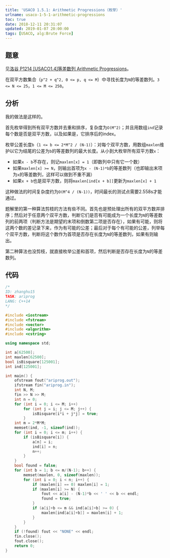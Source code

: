 ```yaml
---
title: 'USACO 1.5.1: Arithmetic Progressions（枚举）'
urlname: usaco-1-5-1-arithmetic-progressions
toc: true
date: 2018-12-11 20:31:07
updated: 2019-01-07 20:00:00
tags: [USACO, alg:Brute Force]
---
```


## 题意

见[洛谷 P1214 \[USACO1.4\]等差数列 Arithmetic Progressions](https://www.luogu.org/problemnew/show/P1214)。

在双平方数集合（`p^2 + q^2, 0 <= p, q <= M`）中寻找长度为`N`的等差数列。`3 <= N <= 25`，`1 <= M <= 250`。

## 分析

我的做法是这样的。

首先枚举得到所有双平方数并去重和排序，复杂度为`O(M^2)`；并且用数组`ind`记录每个数是否是双平方数，以及如果是，它排序后的index。

枚举公差长度`b`（`1 <= b <= 2*M^2 / (N-1)`）：对每个双平方数，用数组`maxlen`维护以它为结尾的公差为`b`的等差数列的最大长度。从小到大枚举所有双平方数`x`：

* 如果`x - b`不存在，则记`maxlen[x] = 1`（即数列中只有它一个数）
* 如果`maxlen[x] >= N`，则输出首项为`x - (N-1)*b`的等差数列（也即输出末项为`x`的等差数列，这样可以做到不重不漏）
* 如果`x + b`也是双平方数，则将`maxlen[ind[x + b]]`更新为`maxlen[x] + 1`

这种做法的时间复杂度约为`O(M^4 / (N-1))`，时间最长的测试点需要2.558s才能通过。

题解里的第一种算法剪枝的方法有些不同。首先也是预处理出所有的双平方数并排序；然后对于任意两个双平方数，判断它们是否有可能成为一个长度为`N`的等差数列的前两项（判断方法是期望的末项和倒数第二项是否存在），如果有可能，则将这两个数的差记录下来，作为有可能的公差；最后对于每个有可能的公差，列举每个双平方数，判断将这个数作为首项是否存在长度为`N`的等差数列，如果有则输出。

第二种算法也没剪枝，就直接枚举公差和首项，然后判断是否存在长度为`N`的等差数列。

## 代码

```cpp
/*
ID: zhanghu15
TASK: ariprog
LANG: C++14
*/

#include <iostream>
#include <fstream>
#include <vector>
#include <algorithm>
#include <cstring>

using namespace std;

int a[62500];
int maxlen[62500];
bool isBisquare[125001];
int ind[125001];

int main() {
    ofstream fout("ariprog.out");
    ifstream fin("ariprog.in");
    int N, M;
    fin >> N >> M;
    int n = 0;
    for (int i = 0; i <= M; i++)
        for (int j = i; j <= M; j++) {
            isBisquare[i*i + j*j] = true;
        }
    int m = 2*M*M;
    memset(ind, -1, sizeof(ind));
    for (int i = 0; i <= m; i++) {
        if (isBisquare[i]) {
            a[n] = i;
            ind[i] = n;
            n++;
        }
    }
    bool found = false;
    for (int b = 1; b <= m/(N-1); b++) {
        memset(maxlen, 0, sizeof(maxlen));
        for (int i = 0; i < n; i++) {
            if (maxlen[i] == 0) maxlen[i] = 1;
            if (maxlen[i] >= N) {
                fout << a[i] - (N-1)*b << ' ' << b << endl;
                found = true;
            }
            if (a[i]+b <= m && ind[a[i]+b] >= 0) {
                maxlen[ind[a[i]+b]] = maxlen[i] + 1;
            }
        }
    }
    if (!found) fout << "NONE" << endl;
    fin.close();
    fout.close();
    return 0;
}
```